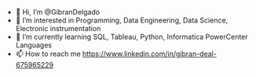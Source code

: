 - 👋 Hi, I’m @GibranDelgado
- 👀 I’m interested in Programming, Data Engineering, Data Science, Electronic instrumentation
- 🌱 I’m currently learning SQL, Tableau, Python, Informatica PowerCenter Languages
- 📫 How to reach me https://www.linkedin.com/in/gibran-deal-675965229

<!---
GibranDelgado/GibranDelgado is a ✨ special ✨ repository because its `README.md` (this file) appears on your GitHub profile.
You can click the Preview link to take a look at your changes.
--->
